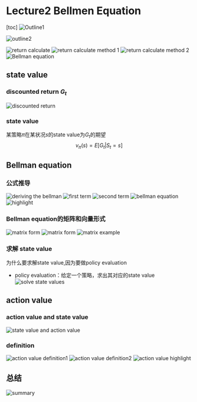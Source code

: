 # Lecture2 Bellmen Equation
[toc]
![Outline1](imgs_lesson2/image.png)

![outline2](imgs_lesson2/image-1.png)

![return calculate](imgs_lesson2/image-2.png)
![return calculate method 1](imgs_lesson2/image-3.png)
![return calculate method 2](imgs_lesson2/image-4.png)
![Bellman equation](imgs_lesson2/image-5.png)

## state value
### discounted return $G_t$
![discounted return](imgs_lesson2/image-6.png)
### state value
某策略$\pi$在某状况$s$的state value为$G_t$的期望
$$
v_{\pi}(s)=E[G_t|S_t=s]
$$
## Bellman equation
### 公式推导
![deriving the bellman](imgs_lesson2/image-7.png)
![first term](imgs_lesson2/image-8.png)
![second term](imgs_lesson2/image-9.png)
![bellman equation](imgs_lesson2/image-10.png)
![highlight](imgs_lesson2/image-11.png)
### Bellman equation的矩阵和向量形式
![matrix form](imgs_lesson2/image-12.png)
![matrix form](imgs_lesson2/image-13.png)
![matrix example](imgs_lesson2/image-14.png)
### 求解 state value
为什么要求解state value,因为要做policy evaluation
* policy evaluation：给定一个策略，求出其对应的state value
![solve state values](imgs_lesson2/image-15.png)
## action value
### action value and state value
![state value and action value](imgs_lesson2/image-16.png)
### definition
![action value definition1](imgs_lesson2/image-17.png)
![action value definition2](imgs_lesson2/image-18.png)
![action value highlight](imgs_lesson2/image-19.png)
## 总结
![summary](imgs_lesson2/image-20.png)
